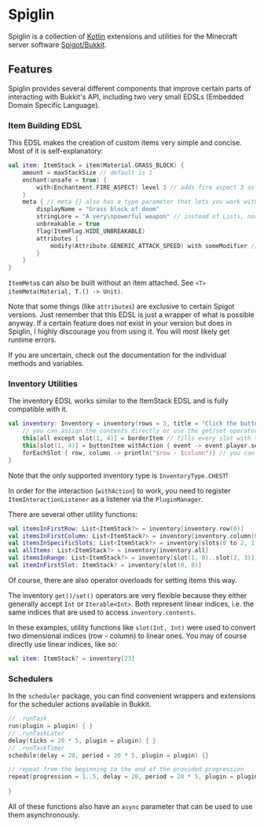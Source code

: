 # Spiglin
Spiglin is a collection of [Kotlin](https://kotlinlang.org/) extensions and utilities 
for the Minecraft server software [Spigot/Bukkit](https://www.spigotmc.org/).

## Features
Spiglin provides several different components that improve certain parts of interacting 
with Bukkit's API, including two very small EDSLs (Embedded Domain Specific Language).

### Item Building EDSL
This EDSL makes the creation of custom items very simple and concise. 
Most of it is self-explanatory:
```kotlin
val item: ItemStack = item(Material.GRASS_BLOCK) {
    amount = maxStackSize // default is 1
    enchant(unsafe = true) {
        with(Enchantment.FIRE_ASPECT) level 3 // adds fire aspect 3 as an enchantment
    }
    meta { // meta {} also has a type parameter that lets you work with more specific ItemMetas.
        displayName = "Grass block of doom"
        stringLore = "A very\npowerful weapon" // instead of Lists, normal Strings can be used with stringLore. This just delegates to the normal lore.
        unbreakable = true
        flag(ItemFlag.HIDE_UNBREAKABLE)
        attributes {
            modify(Attribute.GENERIC_ATTACK_SPEED) with someModifier // both single modifiers and Lists of modifiers work here
        }   
    }   
}
```
`ItemMeta`s can also be built without an item attached. See `<T> itemMeta(Material, T.() -> Unit)`.

Note that some things (like `attributes`) are exclusive to certain Spigot versions. Just remember that this EDSL 
is just a wrapper of what is possible anyway. If a certain feature does not exist in your version but does in Spiglin, 
I highly discourage you from using it. You will most likely get runtime errors.

If you are uncertain, check out the documentation for the individual methods and variables.

### Inventory Utilities
The inventory EDSL works similar to the ItemStack EDSL and is fully compatible with it.
```kotlin
val inventory: Inventory = inventory(rows = 3, title = "Click the button") {
    // you can assign the contents directly or use the get/set operators
    this[all except slot(1, 4)] = borderItem // fills every slot with the provided item, excluding the ones speficied in "except" (also works with linear IntRanges or Iterable<Pair<Int, Int>>)
    this[slot(1, 4)] = buttonItem withAction { event -> event.player.sendMessage("Click!") }
    forEachSlot { row, column -> println("$row - $column")} // you can also perform custom operations with forEachSlot
}
```
Note that the only supported inventory type is `InventoryType.CHEST`!

In order for the interaction (`withAction`) to work, you need to register `ItemInteractionListener` as a listener 
via the `PluginManager`.

There are several other utility functions:
```kotlin
val itemsInFirstRow: List<ItemStack?> = inventory[inventory.row(0)]
val itemsInFirstColumn: List<ItemStack?> = inventory[inventory.column(0)]
val itemsInSpecificSlots: List<ItemStack?> = inventory[slots(0 to 2, 1 to 3, 2 to 4)]
val allItems: List<ItemStack?> = inventory[inventory.all]
val itemsInRange: List<ItemStack?> = inventory[slot(1, 0)..slot(2, 3)]
val itemInFirstSlot: ItemStack? = inventory[slot(0, 0)]
```
Of course, there are also operator overloads for setting items this way.

The inventory `get()/set()` operators are very flexible because they either generally 
accept `Int` or `Iterable<Int>`. Both represent linear indices, i.e. the same indices
that are used to access `inventory.contents`.

In these examples, utility functions like `slot(Int, Int)` were used to convert two 
dimensional indices (row - column) to linear ones. You may of course directly use 
linear indices, like so:
```kotlin
val item: ItemStack? = inventory[23]
```

### Schedulers
In the `scheduler` package, you can find convenient wrappers and extensions for the 
scheduler actions available in Bukkit.
```kotlin
// .runTask
run(plugin = plugin) { } 
// .runTaskLater
delay(ticks = 20 * 5, plugin = plugin) { } 
// .runTaskTimer
schedule(delay = 20, period = 20 * 5, plugin = plugin) {} 

// repeat from the beginning to the end of the provided progression
repeat(progression = 1..5, delay = 20, period = 20 * 5, plugin = plugin) { current ->
    
}
```
All of these functions also have an `async` parameter that can be used to 
use them asynchronously.